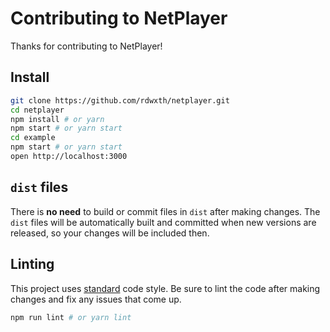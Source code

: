 # Contributing to NetPlayer

Thanks for contributing to NetPlayer!

## Install

```bash
git clone https://github.com/rdwxth/netplayer.git
cd netplayer
npm install # or yarn
npm start # or yarn start
cd example
npm start # or yarn start
open http://localhost:3000
```

## `dist` files

There is **no need** to build or commit files in `dist` after making changes. The `dist` files will be automatically built and committed when new versions are released, so your changes will be included then.

## Linting

This project uses [standard](https://github.com/feross/standard) code style. Be sure to lint the code after making changes and fix any issues that come up.

```bash
npm run lint # or yarn lint
```
